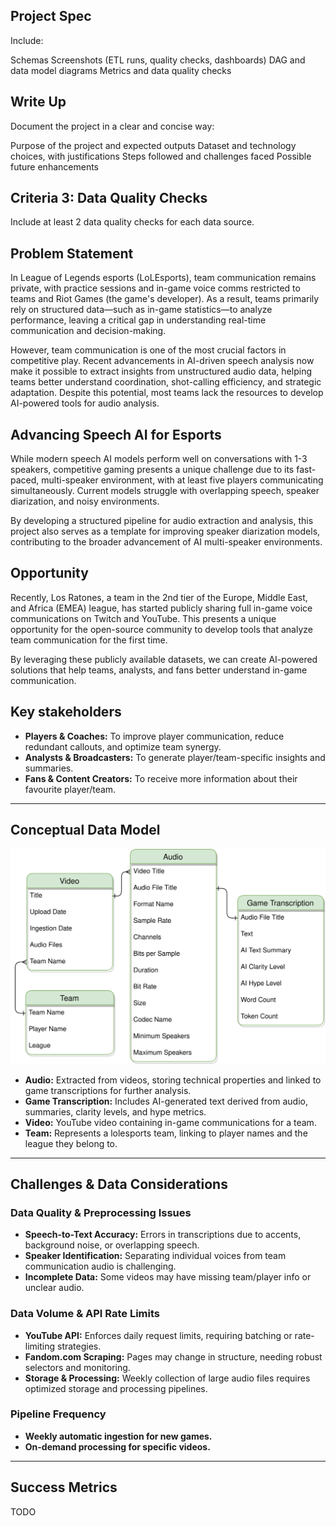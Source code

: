 ## **Project Spec**

Include:

Schemas
Screenshots (ETL runs, quality checks, dashboards)
DAG and data model diagrams
Metrics and data quality checks

## **Write Up**

Document the project in a clear and concise way:

Purpose of the project and expected outputs
Dataset and technology choices, with justifications
Steps followed and challenges faced
Possible future enhancements


## Criteria 3: Data Quality Checks

Include at least 2 data quality checks for each data source.

## **Problem Statement**

In League of Legends esports (LoLEsports), team communication remains private, with practice sessions and in-game voice comms restricted to teams and Riot Games (the game's developer). As a result, teams primarily rely on structured data—such as in-game statistics—to analyze performance, leaving a critical gap in understanding real-time communication and decision-making.

However, team communication is one of the most crucial factors in competitive play. Recent advancements in AI-driven speech analysis now make it possible to extract insights from unstructured audio data, helping teams better understand coordination, shot-calling efficiency, and strategic adaptation. Despite this potential, most teams lack the resources to develop AI-powered tools for audio analysis.

## **Advancing Speech AI for Esports**

While modern speech AI models perform well on conversations with 1-3 speakers, competitive gaming presents a unique challenge due to its fast-paced, multi-speaker environment, with at least five players communicating simultaneously. Current models struggle with overlapping speech, speaker diarization, and noisy environments.

By developing a structured pipeline for audio extraction and analysis, this project also serves as a template for improving speaker diarization models, contributing to the broader advancement of AI multi-speaker environments.

## **Opportunity**

Recently, Los Ratones, a team in the 2nd tier of the Europe, Middle East, and Africa (EMEA) league, has started publicly sharing full in-game voice communications on Twitch and YouTube. This presents a unique opportunity for the open-source community to develop tools that analyze team communication for the first time.

By leveraging these publicly available datasets, we can create AI-powered solutions that help teams, analysts, and fans better understand in-game communication.

## **Key stakeholders**

- **Players & Coaches:** To improve player communication, reduce redundant callouts, and optimize team synergy.
- **Analysts & Broadcasters:** To generate player/team-specific insights and summaries.
- **Fans & Content Creators:** To receive more information about their favourite player/team.

---

## **Conceptual Data Model**

![conceptial-model](project_info/conceptial_model.svg)

- **Audio:** Extracted from videos, storing technical properties and linked to game transcriptions for further analysis.
- **Game Transcription:** Includes AI-generated text derived from audio, summaries, clarity levels, and hype metrics.
- **Video:** YouTube video containing in-game communications for a team.
- **Team:** Represents a lolesports team, linking to player names and the league they belong to.

---

## **Challenges & Data Considerations**

### **Data Quality & Preprocessing Issues**
- **Speech-to-Text Accuracy:** Errors in transcriptions due to accents, background noise, or overlapping speech.
- **Speaker Identification:** Separating individual voices from team communication audio is challenging.
- **Incomplete Data:** Some videos may have missing team/player info or unclear audio.

### **Data Volume & API Rate Limits**
- **YouTube API:** Enforces daily request limits, requiring batching or rate-limiting strategies.
- **Fandom.com Scraping:** Pages may change in structure, needing robust selectors and monitoring.
- **Storage & Processing:** Weekly collection of large audio files requires optimized storage and processing pipelines.

### **Pipeline Frequency**
- **Weekly automatic ingestion for new games.**
- **On-demand processing for specific videos.**

---

## **Success Metrics**

TODO
